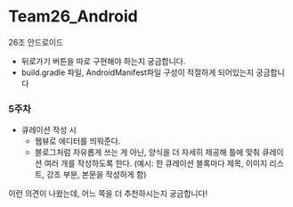 # Team26_Android
26조 안드로이드

- 뒤로가기 버튼을 따로 구현해야 하는지 궁금합니다.
- build.gradle 파일, AndroidManifest파일 구성이 적절하게 되어있는지 궁금합니다

### 5주차
- 큐레이션 작성 시
  - 웹뷰로 에디터를 띄워준다.
  - 블로그처럼 자유롭게 쓰는 게 아닌, 양식을 더 자세히 제공해 틀에 맞춰 큐레이션 여러 개를 작성하도록 한다. (예시: 한 큐레이션 블록마다 제목, 이미지 리스트, 강조 부분, 본문을 작성하게 함)

이런 의견이 나왔는데, 어느 쪽을 더 추천하시는지 궁금합니다!

